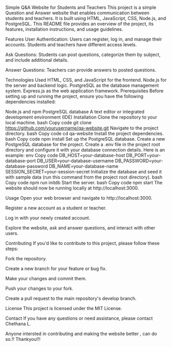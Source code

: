 Simple Q&A Website for Students and Teachers
This project is a simple Question and Answer website that enables communication between students and teachers. It is built using HTML, JavaScript, CSS, Node.js, and PostgreSQL. This README file provides an overview of the project, its features, installation instructions, and usage guidelines.

Features
User Authentication: Users can register, log in, and manage their accounts. Students and teachers have different access levels.

Ask Questions: Students can post questions, categorize them by subject, and include additional details.

Answer Questions: Teachers can provide answers to posted questions.

Technologies Used
HTML, CSS, and JavaScript for the frontend.
Node.js for the server and backend logic.
PostgreSQL as the database management system.
Express.js as the web application framework.
Prerequisites
Before setting up and running the project, ensure you have the following dependencies installed:

Node.js and npm
PostgreSQL database
A text editor or integrated development environment (IDE)
Installation
Clone the repository to your local machine.
bash
Copy code
git clone https://github.com/yourusername/qa-website.git
Navigate to the project directory.
bash
Copy code
cd qa-website
Install the project dependencies.
bash
Copy code
npm install
Set up the PostgreSQL database.
Create a new PostgreSQL database for the project.
Create a .env file in the project root directory and configure it with your database connection details. Here is an example:
env
Copy code
DB_HOST=your-database-host
DB_PORT=your-database-port
DB_USER=your-database-username
DB_PASSWORD=your-database-password
DB_NAME=your-database-name
SESSION_SECRET=your-session-secret
Initialize the database and seed it with sample data (run this command from the project root directory).
bash
Copy code
npm run initdb
Start the server.
bash
Copy code
npm start
The website should now be running locally at http://localhost:3000.

Usage
Open your web browser and navigate to http://localhost:3000.

Register a new account as a student or teacher.

Log in with your newly created account.

Explore the website, ask and answer questions, and interact with other users.

Contributing
If you'd like to contribute to this project, please follow these steps:

Fork the repository.

Create a new branch for your feature or bug fix.

Make your changes and commit them.

Push your changes to your fork.

Create a pull request to the main repository's develop branch.

License
This project is licensed under the MIT License.

Contact
If you have any questions or need assistance, please contact Chethana L.

Anyone intersted in contributing and making the website better , can do so.!! Thankyou!!!

